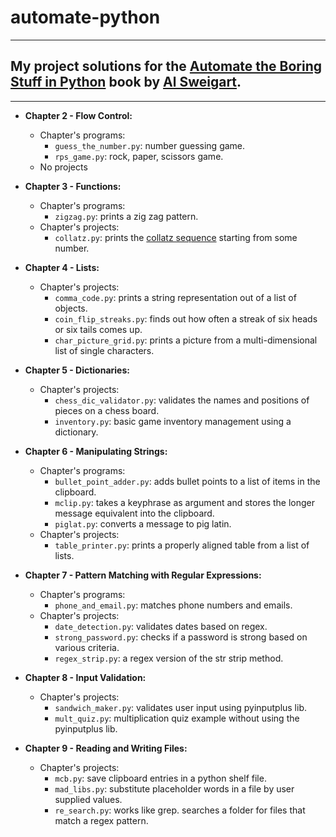 # automate-python
---
## My project solutions for the [Automate the Boring Stuff in Python](https://automatetheboringstuff.com) book by [Al Sweigart](http://alsweigart.com).
---

- **Chapter 2 - Flow Control:**
    - Chapter's programs:
        - `guess_the_number.py`: number guessing game.
        - `rps_game.py`: rock, paper, scissors game.
    - No projects

- **Chapter 3 - Functions:**
    - Chapter's programs:
        - `zigzag.py`: prints a zig zag pattern.
    - Chapter's projects:
        - `collatz.py`: prints the [collatz sequence](https://en.wikipedia.org/wiki/Collatz_conjecture) starting from some number.

- **Chapter 4 - Lists:**
    - Chapter's projects:
        - `comma_code.py`: prints a string representation out of a list of objects.
        - `coin_flip_streaks.py`: finds out how often a streak of six heads or six tails comes up.
        - `char_picture_grid.py`: prints a picture from a multi-dimensional list of single characters.

- **Chapter 5 - Dictionaries:**
    - Chapter's projects:
        - `chess_dic_validator.py`: validates the names and positions of pieces on a chess board.
        - `inventory.py`: basic game inventory management using a dictionary.
- **Chapter 6 - Manipulating Strings:**
    - Chapter's programs:
        - `bullet_point_adder.py`: adds bullet points to a list of items in the clipboard.
        - `mclip.py`: takes a keyphrase as argument and stores the longer message equivalent into the clipboard.
        - `piglat.py`: converts a message to pig latin.
    - Chapter's projects:
        - `table_printer.py`: prints a properly aligned table from a list of lists.
- **Chapter 7 - Pattern Matching with Regular Expressions:**
    - Chapter's programs:
        - `phone_and_email.py`: matches phone numbers and emails.
    - Chapter's projects:
        - `date_detection.py`: validates dates based on regex.
        - `strong_password.py`: checks if a password is strong based on various criteria.
        - `regex_strip.py`: a regex version of the str strip method.
- **Chapter 8 - Input Validation:**
    - Chapter's projects:
        - `sandwich_maker.py`: validates user input using pyinputplus lib.
        - `mult_quiz.py`: multiplication quiz example without using the pyinputplus lib.
- **Chapter 9 - Reading and Writing Files:**
    - Chapter's projects:
        - `mcb.py`: save clipboard entries in a python shelf file.
        - `mad_libs.py`: substitute placeholder words in a file by user supplied values.
        - `re_search.py`: works like grep. searches a folder for files that match a regex pattern.
